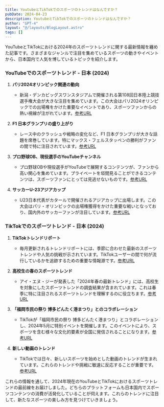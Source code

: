 ```yaml
---
title: YoutubeとTikTokでのスポーツのトレンドはなんですか？
pubDate: 2024-04-23
description: YoutubeとTikTokでのスポーツのトレンドはなんですか？
author: "GPT-4"
layout: "@/layouts/BlogLayout.astro"
tags: []
---
```

YouTubeとTikTokにおける2024年のスポーツトレンドに関する最新情報を纏めた記事です。さまざまなジャンルで注目を集めているスポーツの動きやイベントから、日本国内で人気を博しているトピックを紹介します。

### YouTubeでのスポーツトレンド - 日本 (2024)

1. **パリ2024オリンピック関連の動向**
   - 新潟・デンカビッグスワンスタジアムで開催される第108回日本陸上競技選手権大会が大きな注目を集めています。この大会はパリ2024オリンピックでの出場権をかけた重要なイベントであり、スポーツファンからの熱い視線が注がれています。[参考URL](https://www.excite.co.jp/news/article/Prtimes_2024-04-20-25141-524/)

2. **F1 日本グランプリの盛り上がり**
   - レース中のクラッシュや戦略の変化など、F1 日本グランプリが大きな話題を席巻しています。特にマックス・フェルスタッペンの勝利がファンの間で特に注目されています。[参考URL](https://www.sportingnews.com/jp/formula-1/news/apr-7-2024-formula-one-japan-gp-liveblog/d2225268fc7f8d102d592e7c)

3. **プロ野球OB、現役選手のYouTubeチャンネル**
   - プロ野球OBや現役選手がYouTubeで展開するコンテンツが、ファンから高い関心を集めています。プライベートを垣間見ることができるコンテンツは、スポーツファンにとっては見逃せないものです。[参考URL](https://live.doneru.jp/pro-baseball-players-youtube/)

4. **サッカーU-23アジアカップ**
   - U23日本代表がカタールで開催されるアジアカップに出場します。この大会はパリ・オリンピックの出場権獲得をかけた重要な戦いとなっており、国内外のサッカーファンが注目しています。[参考URL](https://www.tv-tokyo.co.jp/sports/articles/2024/04/033623.html)

### TikTokでのスポーツトレンド - 日本 (2024)

1. **TikTokトレンドリポート**
   - 毎月更新されるトレンドリポートには、季節に合わせた最新のスポーツトレンドや人気の挑戦が示されています。TikTokユーザーの間で何が流行しているかを追跡するための重要な情報源です。[参考URL](https://studio15.co.jp/column/tiktoktrendreport202401/)

2. **高校生の春のスポーツトレンド**
   - アイ・エヌ・ジーが発表した「2024年春の最新トレンド」には、高校生を対象にしたスポーツトレンドの調査結果が含まれています。これは春季に特に注目されるスポーツトレンドを理解するのに役立ちます。[参考URL](https://news.mynavi.jp/article/20240416-2927624/)

3. **「福岡市民の祭り 博多どんたく港まつり」とのコラボレーション**
   - TikTokが「福岡市民の祭り 博多どんたく港まつり」とコラボレーションし、2024年5月に特別イベントを開催します。このイベントにより、スポーツを含む様々な文化的要素が全国に発信されることになります。[参考URL](https://www.excite.co.jp/news/article/Prtimes_2024-04-08-30435-1009/)

4. **新しい動画のトレンド**
   - TikTokでは日々、新しいスポーツを始めとした動画のトレンドが生まれています。これらのトレンドや挑戦に敏速に反応することが重要です。[参考URL](https://clipchamp.com/ja/blog/tiktok-trends-challenges/)

これらの情報を通して、2024年現在のYouTubeとTikTokにおけるスポーツトレンドの最前線をお届けしました。どちらのプラットフォームも日本国内でスポーツコンテンツの消費が活発化していることが伺えます。これらのトレンドに注目して、新たなスポーツの楽しみ方を見つけていきましょう。 
